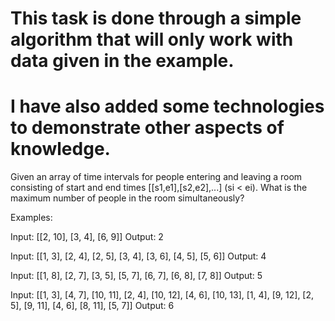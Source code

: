 # This task is done through a simple algorithm that will only work with data given in the example.
# I have also added some technologies to demonstrate other aspects of knowledge.

Given an array of time intervals for people entering and leaving
a room consisting of start and end times [[s1,e1],[s2,e2],...] (si < ei).
What is the maximum number of people in the room simultaneously?

Examples:

Input: [[2, 10], [3, 4], [6, 9]]
Output: 2

Input: [[1, 3], [2, 4], [2, 5], [3, 4], [3, 6], [4, 5], [5, 6]]
Output: 4

Input: [[1, 8], [2, 7], [3, 5], [5, 7], [6, 7], [6, 8], [7, 8]]
Output: 5

Input: [[1, 3], [4, 7], [10, 11], [2, 4], [10, 12], [4, 6], [10, 13], [1, 4], [9, 12], [2, 5], [9, 11], [4, 6], [8, 11], [5, 7]]
Output: 6
